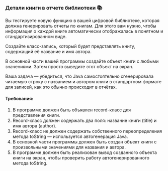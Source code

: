 
### Детали книги в отчете библиотеки 📚

Вы тестируете новую функцию в вашей цифровой библиотеке, которая должна генерировать отчеты по книгам. Для этого вам нужно, чтобы информация о каждой книге автоматически отображалась в понятном и стандартизированном виде.

Создайте класс-запись, который будет представлять книгу, содержащий её название и имя автора.

В основной части вашей программы создайте объект книги с любыми значениями. Затем просто выведите этот объект на экран.

Ваша задача — убедиться, что Java самостоятельно сгенерировала читаемую строку с названием и автором книги в стандартном формате для записей, как это обычно происходит в отчётах.

#### Требования:
1. В программе должен быть объявлен record-класс для представления книги.
2. Record-класс должен содержать два поля: название книги (title) и имя автора (author).
3. Record-класс не должен содержать собственного переопределения метода toString — используется автогенерация Java.
4. В основной части программы должен быть создан объект книги с произвольными значениями для названия и автора.
5. В программе должен быть реализован вывод созданного объекта книги на экран, чтобы проверить работу автогенерированного метода toString.